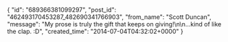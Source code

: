  {
   "id": "689366381099297",
   "post_id": "462493170453287_482690341766903",
   "from_name": "Scott Duncan",
   "message": "My prose is truly the gift that keeps on giving!\n\n...kind of like the clap. :D",
   "created_time": "2014-07-04T04:32:02+0000"
 }
